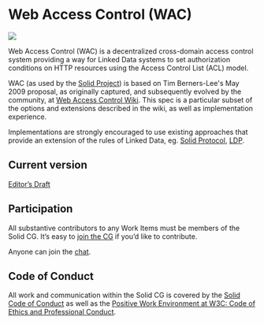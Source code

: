 # Web Access Control (WAC)
[![](https://img.shields.io/badge/project-Solid-7C4DFF.svg?style=flat-square)](https://github.com/solid/solid)

Web Access Control (WAC) is a decentralized cross-domain access control system
providing a way for Linked Data systems to set authorization conditions on
HTTP resources using the Access Control List (ACL) model.

WAC (as used by the [Solid Project](https://solidproject.org/)) is based on
Tim Berners-Lee's May 2009 proposal, as originally captured, and subsequently
evolved by the community,
at [Web Access Control Wiki](https://www.w3.org/wiki/WebAccessControl).
This spec is a particular subset of the options and extensions described in
the wiki, as well as implementation experience.

Implementations are strongly encouraged to use existing approaches that
provide an extension of the rules of Linked Data, eg.
[Solid Protocol](https://solidproject.org/TR/protocol),
[LDP](https://www.w3.org/TR/ldp/).

## Current version
[Editor’s Draft](https://solid.github.io/web-access-control-spec/)

## Participation

All substantive contributors to any Work Items must be members of the Solid
CG. It’s easy to [join the CG](https://www.w3.org/community/solid/join) if
you’d like to contribute.

Anyone can join the [chat](https://gitter.im/solid/specification).

## Code of Conduct

All work and communication within the Solid CG is covered by the
[Solid Code of Conduct](https://github.com/solid/process/blob/master/code-of-conduct.md)
as well as the
[Positive Work Environment at W3C: Code of Ethics and Professional Conduct](https://www.w3.org/Consortium/cepc/).
